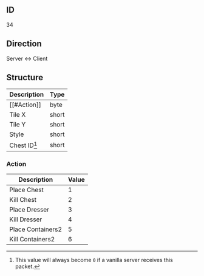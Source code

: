 ## ID
34

## Direction
Server <-> Client

## Structure
| Description  | Type  |
|--------------|-------|
| [[#Action]]  | byte  |
| Tile X       | short |
| Tile Y       | short |
| Style        | short |
| Chest ID[^1] | short |

### Action
| Description       | Value |
|-------------------|-------|
| Place Chest       | 1     |
| Kill Chest        | 2     |
| Place Dresser     | 3     |
| Kill Dresser      | 4     |
| Place Containers2 | 5     |
| Kill Containers2  | 6     |

[^1]: This value will always become `0` if a vanilla server receives this packet.